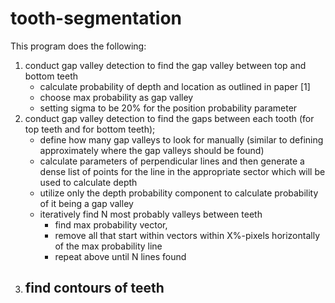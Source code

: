 # tooth-segmentation
This program does the following:
1. conduct gap valley detection to find the gap valley between top and bottom teeth
    - calculate probability of depth and location as outlined in paper [1]
    - choose max probability as gap valley
    - setting sigma to be 20% for the position probability parameter
2. conduct gap valley detection to find the gaps between each tooth (for top teeth and for bottom teeth);
    - define how many gap valleys to look for manually (similar to defining approximately where the gap valleys should be found)
    - calculate parameters of perpendicular lines and then generate a dense list of points for the line in the appropriate sector which will be used to calculate depth
    - utilize only the depth probability component to calculate probability of it being a gap valley
    - iteratively find N most probably valleys between teeth
        - find max probability vector,
        - remove all that start within vectors within X%-pixels horizontally of the max probability line
        - repeat above until N lines found
3. find contours of teeth
    -
